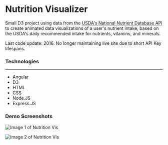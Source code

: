 # Nutrition Visualizer

Small D3 project using data from the [USDA's National Nutrient Database API](https://ndb.nal.usda.gov/ndb/api/doc) to create animated data visualizations of a user's nutrient intake, based on the USDA's daily recommended intake for nutrients, vitamins, and minerals. 

Last code update: 2016. No longer maintaining live site due to short API Key lifespans.

### Technologies
___
* Angular
* D3
* HTML
* CSS
* Node.JS
* Express.JS

### Demo Screenshots

![Image 1 of Nutrition Vis](https://i.imgur.com/v50nNGjh.png)

![Image 2 of Nutrition Vis](https://i.imgur.com/NciuRw0h.png)